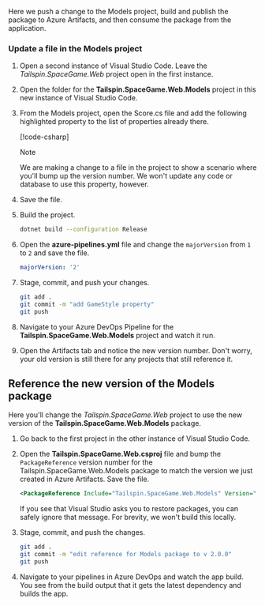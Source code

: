 Here we push a change to the Models project, build and publish the package to Azure Artifacts, and then consume the package from the application.

### Update a file in the Models project

1. Open a second instance of Visual Studio Code. Leave the *Tailspin.SpaceGame.Web* project open in the first instance.
1. Open the folder for the **Tailspin.SpaceGame.Web.Models** project in this new instance of Visual Studio Code.
1. From the Models project, open the Score.cs file and add the following highlighted property to the list of properties already there.

    [!code-csharp[](code/7-score-property.cs?highlight=23-25)]

    > [!NOTE]
    > We are making a change to a file in the project to show a scenario where you'll bump up the version number. We won't update any code or database to use this property, however.

1. Save the file.

1. Build the project.

    ```bash
    dotnet build --configuration Release
    ```

1. Open the **azure-pipelines.yml** file and change the `majorVersion` from `1` to `2` and save the file.

    ```yml
    majorVersion: '2'
    ```

1. Stage, commit, and push your changes.

    ```bash
    git add .
    git commit -m "add GameStyle property"
    git push
    ```

1. Navigate to your Azure DevOps Pipeline for the **Tailspin.SpaceGame.Web.Models** project and watch it run.

1. Open the Artifacts tab and notice the new version number. Don't worry, your old version is still there for any projects that still reference it.

## Reference the new version of the Models package

Here you'll change the *Tailspin.SpaceGame.Web* project to use the new version of the **Tailspin.SpaceGame.Web.Models** package.

1. Go back to the first project in the other instance of Visual Studio Code.

1. Open the **Tailspin.SpaceGame.Web.csproj** file and bump the `PackageReference` version number for the Tailspin.SpaceGame.Web.Models package to match the version we just created in Azure Artifacts. Save the file.

    ```xml
    <PackageReference Include="Tailspin.SpaceGame.Web.Models" Version="2.0.0" />
    ```

    If you see that Visual Studio asks you to restore packages, you can safely ignore that message. For brevity, we won't build this locally.

1. Stage, commit, and push the changes.

    ```bash
    git add .
    git commit -m "edit reference for Models package to v 2.0.0"
    git push
    ```

1. Navigate to your pipelines in Azure DevOps and watch the app build. You see from the build output that it gets the latest dependency and builds the app.